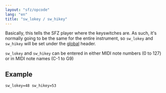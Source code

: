 ```yaml
---
layout: "sfz/opcode"
lang: "en"
title: "sw_lokey / sw_hikey"
---
```

Basically, this tells the SFZ player where the keyswitches are.
As such, it's normally going to be the same for the entire instrument,
so `sw_lokey` and `sw_hikey` will be set under the [global](/headers/global)
header.

`sw_lokey` and `sw_hikey` can be entered in either MIDI note numbers (0 to 127)
or in MIDI note names (C-1 to G9)

## Example

```
sw_lokey=48 sw_hikey=53
```
